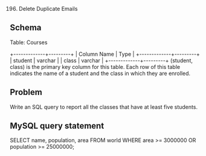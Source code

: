 196. Delete Duplicate Emails

## Schema

Table: Courses

+-------------+---------+
| Column Name | Type    |
+-------------+---------+
| student     | varchar |
| class       | varchar |
+-------------+---------+
(student, class) is the primary key column for this table.
Each row of this table indicates the name of a student and the class in which they are enrolled.
 
## Problem
Write an SQL query to report all the classes that have at least five students.

## MySQL query statement

SELECT
    name,
    population,
    area
FROM world
WHERE area >= 3000000 
    OR population >= 25000000; 